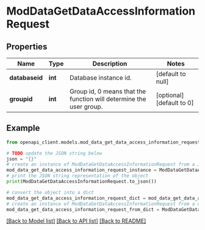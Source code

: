 # ModDataGetDataAccessInformationRequest


## Properties

Name | Type | Description | Notes
------------ | ------------- | ------------- | -------------
**databaseid** | **int** | Database instance id. | [default to null]
**groupid** | **int** | Group id, 0 means that the function will determine the user group. | [optional] [default to 0]

## Example

```python
from openapi_client.models.mod_data_get_data_access_information_request import ModDataGetDataAccessInformationRequest

# TODO update the JSON string below
json = "{}"
# create an instance of ModDataGetDataAccessInformationRequest from a JSON string
mod_data_get_data_access_information_request_instance = ModDataGetDataAccessInformationRequest.from_json(json)
# print the JSON string representation of the object
print(ModDataGetDataAccessInformationRequest.to_json())

# convert the object into a dict
mod_data_get_data_access_information_request_dict = mod_data_get_data_access_information_request_instance.to_dict()
# create an instance of ModDataGetDataAccessInformationRequest from a dict
mod_data_get_data_access_information_request_from_dict = ModDataGetDataAccessInformationRequest.from_dict(mod_data_get_data_access_information_request_dict)
```
[[Back to Model list]](../README.md#documentation-for-models) [[Back to API list]](../README.md#documentation-for-api-endpoints) [[Back to README]](../README.md)


